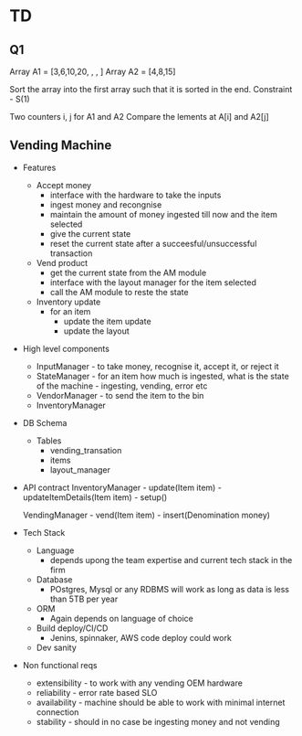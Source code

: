 # TD

## Q1

Array A1 = [3,6,10,20, , , ]
Array A2 = [4,8,15]

Sort the array into the first array such that it is sorted in the end.
Constraint - S(1)

Two counters i, j for A1 and A2
Compare the lements at A[i] and A2[j]

## Vending Machine

- Features
  - Accept money
    - interface with the hardware to take the inputs
    - ingest money and recongnise
    - maintain the amount of money ingested till now and the item selected
    - give the current state
    - reset the current state after a succeesful/unsuccessful transaction
  - Vend product
    - get the current state from the AM module
    - interface with the layout manager for the item selected
    - call the AM module to reste the state
  - Inventory update
    - for an item
      - update the item update
      - update the layout
- High level components

  - InputManager - to take money, recognise it, accept it, or reject it
  - StateManager - for an item how much is ingested, what is the state of the machine - ingesting, vending, error etc
  - VendorManager - to send the item to the bin
  - InventoryManager

- DB Schema

  - Tables
    - vending_transation
    - items
    - layout_manager

- API contract
  InventoryManager - update(Item item) - updateItemDetails(Item item) - setup()

  VendingManager - vend(Item item) - insert(Denomination money)

- Tech Stack

  - Language
    - depends upong the team expertise and current tech stack in the firm
  - Database
    - POstgres, Mysql or any RDBMS will work as long as data is less than 5TB per year
  - ORM
    - Again depends on language of choice
  - Build deploy/CI/CD
    - Jenins, spinnaker, AWS code deploy could work
  - Dev sanity

- Non functional reqs
  - extensibility - to work with any vending OEM hardware
  - reliability - error rate based SLO
  - availability - machine should be able to work with minimal internet connection
  - stability - should in no case be ingesting money and not vending
